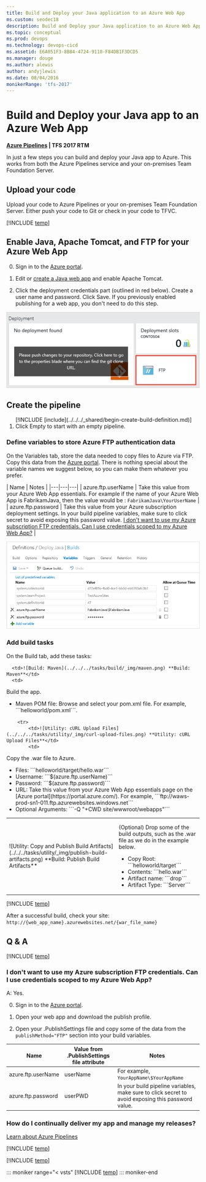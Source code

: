 ```yaml
---
title: Build and Deploy your Java application to an Azure Web App
ms.custom: seodec18
description: Build and Deploy your Java application to an Azure Web App
ms.topic: conceptual
ms.prod: devops
ms.technology: devops-cicd
ms.assetid: E6A051F3-8B84-4724-9110-F84DB1F3DCD5
ms.manager: douge
ms.author: alewis
author: andyjlewis
ms.date: 08/04/2016
monikerRange: 'tfs-2017'
---
```



# Build and Deploy your Java app to an Azure Web App

**[Azure Pipelines](quick-to-azure.md) | TFS 2017 RTM**

In just a few steps you can build and deploy your Java app to Azure. This works from both the Azure Pipelines service and your on-premises Team Foundation Server.

## Upload your code

Upload your code to Azure Pipelines or your on-premises Team Foundation Server. Either push your code to Git or check in your code to TFVC.

[!INCLUDE [temp](_shared/java-web-app-sample-link.md)]

## Enable Java, Apache Tomcat, and FTP for your Azure Web App

0. Sign in to the [Azure portal](https://portal.azure.com/).

0. Edit or [create a Java web app](https://azure.microsoft.com/documentation/articles/web-sites-java-apps/get-started/) and enable Apache Tomcat.

0. Click the deployment credentials part (outlined in red below). Create a user name and password. Click Save. If you previously enabled publishing for a web app, you don't need to do this step.

 ![Create FTP deployment credentials](_shared/_img/deployment-credentials.png)

## Create the pipeline

<ol>
[!INCLUDE [include](../../../_shared/begin-create-build-definition.md)]

<li>Click Empty to start with an empty pipeline.</li>
</ol>

### Define variables to store Azure FTP authentication data

On the Variables tab, store the data needed to copy files to Azure via FTP. Copy this data from the [Azure portal](https://portal.azure.com/). There is nothing special about the variable names we suggest below, so you can make them whatever you prefer.

| Name | Notes |
|---|---|---|
| azure.ftp.userName | Take this value from your Azure Web App essentials. For example if the name of your Azure Web App is FabrikamJava, then the value would be : ```FabrikamJava\YourUserName``` |
| azure.ftp.password | Take this value from your Azure subscription deployment settings. In your build pipeline variables, make sure to click secret to avoid exposing this password value. [I don't want to use my Azure subscription FTP credentials. Can I use credentials scoped to my Azure Web App?](#azure_site_ftp) |

![Java deployment build variables](_img/maven-to-azure/azure-java-deployment-variables.png)

### Add build tasks

On the Build tab, add these tasks:

<table>
   <tr>

      <td>![Build: Maven](../../../tasks/build/_img/maven.png) **Build: Maven**</td>
      <td>
<p>Build the app.</p>
<ul>
          <li>Maven POM file: Browse and select your pom.xml file. For example, ```helloworld/pom.xml```.</li>
</ul>
      </td>
</tr>

        <tr>
            <td>![Utility: cURL Upload Files](../../../tasks/utility/_img/curl-upload-files.png) **Utility: cURL Upload Files**</td>
            <td>
<p>Copy the .war file to Azure.</p>
<ul>
<li> Files: ```helloworld/target/hello.war```</li>
 <li> Username: ```$(azure.ftp.userName)```</li>
 <li> Password: ```$(azure.ftp.password)```</li>
 <li> URL: Take this value from your Azure Web App essentials page on the [Azure portal](https://portal.azure.com/). For example, ```ftp://waws-prod-sn1-011.ftp.azurewebsites.windows.net```</li>
 <li> Optional Arguments: ```-Q "+CWD site/wwwroot/webapps"```</li>
</ul>
</td>
        </tr>
        <tr>
            <td>![Utility: Copy and Publish Build Artifacts](../../../tasks/utility/_img/publish-build-artifacts.png) **Build: Publish Build Artifacts**</td>
            <td>
<p>(Optional) Drop some of the build outputs, such as the .war file as we do in the example below.</p>
<ul>
 <li> Copy Root: ```helloworld/target```</li>
 <li> Contents: ```hello.war```</li>
 <li> Artifact name: ```drop```</li>
 <li> Artifact Type: ```Server```</li>
</ul>
</td>
        </tr>
</table>

[!INCLUDE [temp](../_shared/definition-finish-and-test.md)]

After a successful build, check your site: ```http://{web_app_name}.azurewebsites.net/{war_file_name}```

## Q & A

<!-- BEGINSECTION class="md-qanda" -->

[!INCLUDE [temp](_shared/java-web-app-sample-qa.md)]


<a name="azure_site_ftp"></a>
### I don't want to use my Azure subscription FTP credentials. Can I use credentials scoped to my Azure Web App?

A: Yes.

0. Sign in to the [Azure portal](https://portal.azure.com/).

0. Open your web app and download the publish profile.

0. Open your .PublishSettings file and copy some of the data from the ```publishMethod="FTP"``` section into your build variables.

| Name | Value from .PublishSettings file attribute| Notes |
|---|---|---|
| azure.ftp.userName | userName   |  For example, ```YourAppName\$YourAppName```  |
| azure.ftp.password | userPWD| In your build pipeline variables, make sure to click secret to avoid exposing this password value. |


### How do I continually deliver my app and manage my releases?

[Learn about Azure Pipelines](../../../release/index.md)


[!INCLUDE [temp](../../../_shared/qa-definition-common-all-platforms.md)]

[!INCLUDE [temp](../../../_shared/qa-agents.md)]

::: moniker range="< vsts"
[!INCLUDE [temp](../../../_shared/qa-versions.md)]
::: moniker-end

<!-- ENDSECTION -->
